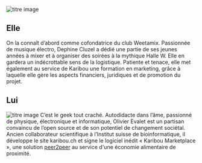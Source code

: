 ![titre image](https://ucarecdn.com/59917c15-79bb-4fa5-8b86-61d147075c60/)

## Elle
On la connaît d’abord comme cofondatrice du club Weetamix. Passionnée de musique électro, Dephine Cluzel a dédié une partie de ses jeunes années à mixer et à organiser des soirées à la mythique Halle W. Elle en gardera un indécrottable sens de la logistique. Patiente et tenace, elle met également au service de Karibou une formation en marketing, grâce à laquelle elle gère les aspects financiers, juridiques et de promotion du projet.

## Lui
![titre image](https://ucarecdn.com/e79f59da-1081-4c89-a00f-b2499aaf0afa/)
C’est le geek tout craché. Autodidacte dans l’âme, passionné de physique, électronique et informatique, Olivier Evalet est un partisan convaincu de l’open source et de son potentiel de changement sociétal. Ancien collaborateur scientifique à l’Institut suisse de bioinformatique, il développe le site karibou.ch et signe le logiciel inédit « Karibou Marketplace », une solution [peer2peer](https://fr.wikipedia.org/wiki/Pair_%C3%A0_pair) au service d'une économie alimentaire de proximité.
